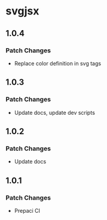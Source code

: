 # svgjsx

## 1.0.4

### Patch Changes

- Replace color definition in svg tags

## 1.0.3

### Patch Changes

- Update docs, update dev scripts

## 1.0.2

### Patch Changes

- Update docs

## 1.0.1

### Patch Changes

- Prepaci CI
